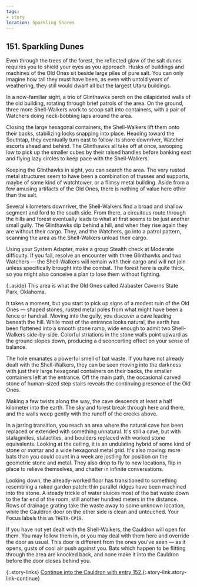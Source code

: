 ```yaml
---
tags:
- story
location: Sparkling Shores
---
```


## 151. Sparkling Dunes

Even through the trees of the forest, the reflected glow of the salt dunes requires you to shield your eyes as you approach.
Husks of buildings and machines of the Old Ones sit beside large piles of pure salt.
You can only imagine how tall they must have been, as even with untold years of weathering, they still would dwarf all but the largest Utaru buildings.

In a now-familiar sight, a trio of Glinthawks perch on the dilapidated walls of the old building, rotating through brief patrols of the area.
On the ground, three more Shell-Walkers work to scoop salt into containers, with a pair of Watchers doing neck-bobbing laps around the area.

Closing the large hexagonal containers, the Shell-Walkers lift them onto their backs, stabilizing locks snapping into place.
Heading toward the Southtap, they eventually turn east to follow its shore downriver, Watcher escorts ahead and behind.
The Glinthawks all take off at once, swooping low to pick up the smaller cubes by their raised handles before banking east and flying lazy circles to keep pace with the Shell-Walkers.

Keeping the Glinthawks in sight, you can search the area.
The very rusted metal structures seem to have been a combination of trusses and supports, maybe of some kind of watchtower, or a flimsy metal building.
Aside from a few amusing artifacts of the Old Ones, there is nothing of value here other than the salt.

Several kilometers downriver, the Shell-Walkers find a broad and shallow segment and ford to the south side.
From there, a circuitous route through the hills and forest eventually leads to what at first seems to be just another small gully.
The Glinthawks dip behind a hill, and when they rise again they are without their cargo.
They, and the Watchers, go into a patrol pattern, scanning the area as the Shell-Walkers unload their cargo.

Using your System Adapter, make a group Stealth check at Moderate difficulty.
If you fail, resolve an encounter with three Glinthawks and two Watchers — the Shell-Walkers will remain with their cargo and will not join unless specifically brought into the combat.
The forest here is quite thick, so you might also conceive a plan to lose them without fighting.

{:.aside}
This area is what the Old Ones called Alabaster Caverns State Park, Oklahoma.

It takes a moment, but you start to pick up signs of a modest ruin of the Old Ones — shaped stones, rusted metal poles from what might have been a fence or handrail.
Moving into the gully, you discover a cave leading beneath the hill.
While most of the entrance looks natural, the earth has been flattened into a smooth stone ramp, wide enough to admit two Shell-Walkers side-by-side.
Colorful striations in the stone walls point upward as the ground slopes down, producing a disconcerting effect on your sense of balance.

The hole emanates a powerful smell of bat waste.
If you have not already dealt with the Shell-Walkers, they can be seen moving into the darkness with just their large hexagonal containers on their backs, the smaller containers left at the entrance.
Off the main path, the occasional carved stone of human-sized step stairs reveals the continuing presence of the Old Ones.

Making a few twists along the way, the cave descends at least a half kilometer into the earth.
The sky and forest break through here and there, and the walls weep gently with the runoff of the creeks above.

In a jarring transition, you reach an area where the natural cave has been replaced or extended with something unnatural.
It's still a cave, but with stalagmites, stalactites, and boulders replaced with worked stone equivalents.
Looking at the ceiling, it is an undulating hybrid of some kind of stone or mortar and a wide hexagonal metal grid.
It's also moving: more bats than you could count in a week are jostling for position on the geometric stone and metal.
They also drop to fly to new locations, flip in place to relieve themselves, and chatter in infinite conversations.

Looking down, the already-worked floor has transitioned to something resembling a raked garden patch: thin parallel ridges have been machined into the stone.
A steady trickle of water sluices most of the bat waste down to the far end of the room, still another hundred meters in the distance.
Rows of drainage grating take the waste away to some unknown location, while the Cauldron door on the other side is clean and untouched.
Your Focus labels this as `THETA-CP19`.

If you have not yet dealt with the Shell-Walkers, the Cauldron will open for them.
You may follow them in, or you may deal with them here and override the door as usual.
This door is different from the ones you've seen — as it opens, gusts of cool air push against you.
Bats which happen to be flitting through the area are knocked back, and none make it into the Cauldron before the door closes behind you.

{:.story-links}
[Continue into the Cauldron with entry 152.](152-theta-cp19-entrance.md){:.story-link.story-link-continue}
